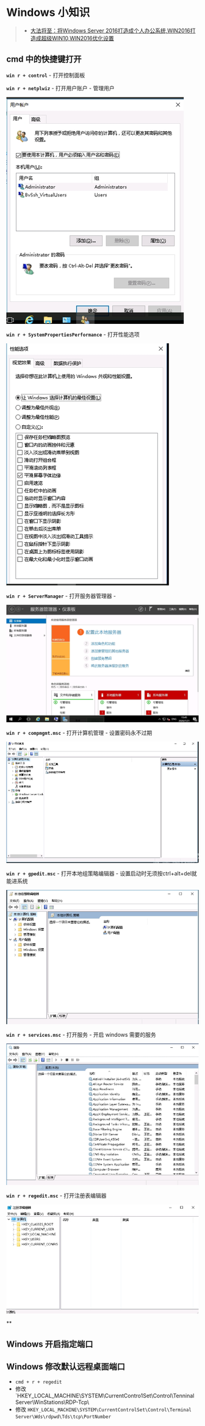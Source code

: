 # Windows 小知识

> * [大法将至：将Windows Server 2016打造成个人办公系统,WIN2016打造成超级WIN10,WIN2016优化设置](https://www.z01.com/help/tech/3094.shtml)

## cmd 中的快捷键打开

**`win r + control`** - 打开控制面板

**`win r + netplwiz`** - 打开用户账户 - 管理用户

![](./images/winr_yonghuzhanghu.jpg)

**`win r + SystemPropertiesPerformance`** - 打开性能选项

![](./images/winr_xingnengxuanxiang.jpg)

**`win r + ServerManager`** - 打开服务器管理器 - 

![](./images/winr_fuwuqiguanliqi.jpg)

**`win r + compmgmt.msc`** - 打开计算机管理 - 设置密码永不过期

![](./images/winr_compmgmt.jpg)

**`win r + gpedit.msc`** - 打开本地组策略编辑器 - 设置启动时无须按ctrl+alt+del就能进系统

![](./images/winr_gpedit.jpg)

**`win r + services.msc`** - 打开服务 - 开启 windows 需要的服务

![](./images/winr_services.jpg)

**`win r + regedit.msc`** - 打开注册表编辑器

![](./images/winr_regedit.jpg)

**

## Windows 开启指定端口

## Windows 修改默认远程桌面端口

* `cmd + r + regedit`
* 修改 `HKEY_LOCAL_MACHINE\SYSTEM\CurrentContro1Set\Control\Tenninal Server\WinStations\RDP-Tcp\
* 修改 `HKEY_LOCAL_MACHINE\SYSTEM\CurrentControlSet\Control\Terminal Server\Wds\rdpwd\Tds\tcp\PortNumber` 


